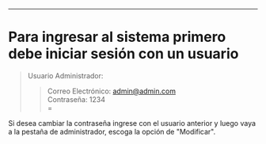 ***

Para ingresar al sistema primero debe iniciar sesión con un usuario
=

>Usuario Administrador:
>>Correo Electrónico: admin@admin.com  
>>Contraseña: 1234  
=


Si desea cambiar la contraseña ingrese con el usuario anterior y luego vaya a la pestaña de administrador, escoga la opción de "Modificar".